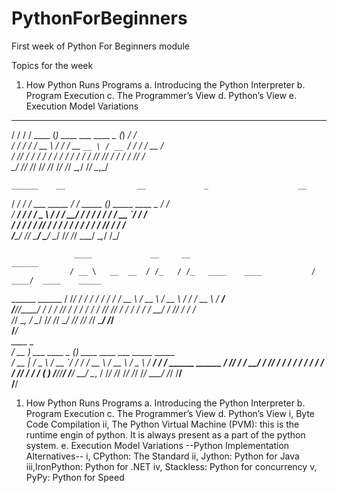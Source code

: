 # PythonForBeginners
First week of Python For Beginners module

Topics for the week

1.	How Python Runs Programs
a.	Introducing the Python Interpreter
b.	Program Execution
c.	The Programmer’s View
d.	Python’s View
e.	Execution Model Variations




   __  __            _                         _        __                                             
  / / / /   ____    (_)   ____ ___   ____ _   (_)  ____/ /                                             
 / / / /   / __ \  / /   / __ `__ \ / __ `/  / /  / __  /                                              
/ /_/ /   / / / / / /   / / / / / // /_/ /  / /  / /_/ /                                               
\____/   /_/ /_/ /_/   /_/ /_/ /_/ \__,_/  /_/   \__,_/                                                
                                                                                                       
    ______    __                __             _                    __                                 
   / ____/   / /  ___   _____  / /_   _____   (_)  _____  ____ _   / /                                 
  / __/     / /  / _ \ / ___/ / __/  / ___/  / /  / ___/ / __ `/  / /                                  
 / /___    / /  /  __// /__  / /_   / /     / /  / /__  / /_/ /  / /                                   
/_____/   /_/   \___/ \___/  \__/  /_/     /_/   \___/  \__,_/  /_/                                    
                                                                                                       
                  ____             __     __                            ______                         
                 / __ \   __  __  / /_   / /_   ____    ____           / ____/  ____    _____          
 ______ ______  / /_/ /  / / / / / __/  / __ \ / __ \  / __ \         / /_     / __ \  / ___/          
/_____//_____/ / ____/  / /_/ / / /_   / / / // /_/ / / / / /        / __/    / /_/ / / /              
              /_/       \__, /  \__/  /_/ /_/ \____/ /_/ /_/        /_/       \____/ /_/               
                       /____/                                                                          
                         ____                    _                                                     
                        / __ )  ___    ____ _   (_)   ____    ____   ___    _____   _____              
                       / __  | / _ \  / __ `/  / /   / __ \  / __ \ / _ \  / ___/  / ___/ ______ ______
                      / /_/ / /  __/ / /_/ /  / /   / / / / / / / //  __/ / /     (__  ) /_____//_____/
                     /_____/  \___/  \__, /  /_/   /_/ /_/ /_/ /_/ \___/ /_/     /____/                
                                    /____/                                                             




1.	How Python Runs Programs
a.	Introducing the Python Interpreter
b.	Program Execution
c.	The Programmer’s View
d.	Python’s View
    i, Byte Code Compilation
    ii, The Python Virtual Machine (PVM): this is the runtime engin of python. It is always present as a part of the python system.
e.	Execution Model Variations
    --Python Implementation Alternatives--
        i,  CPython: The Standard
        ii, Jython: Python for Java
        iii,IronPython: Python for .NET
        iv, Stackless: Python for concurrency
        v,  PyPy: Python for Speed